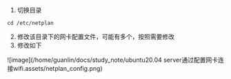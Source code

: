 1. 切换目录

```
cd /etc/netplan
```

2. 修改该目录下的网卡配置文件，可能有多个，按照需要修改
3. 修改如下

![image](/home/guanlin/docs/study_note/ubuntu20.04 server通过配置网卡连接wifi.assets/netplan_config.png)

